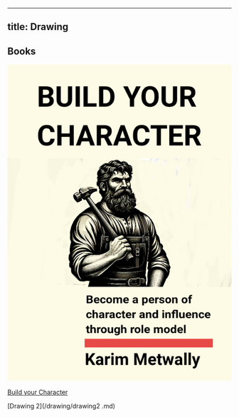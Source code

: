 
---
title: Drawing 
---

## Books

![sketch1701294035155](/sketch1701294035155.jpg)

[Build your Character](/books/build.md)

[Drawing 2](/drawing/drawing2 .md)

